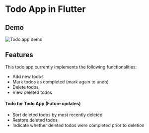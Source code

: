 # Todo App in Flutter

## Demo
![Todo app demo](assets/demo.gif)

## Features
This todo app currently implements the following functionalities:
- Add new todos
- Mark todos as completed (mark again to undo)
- Delete todos
- View deleted todos

#### Todo for Todo App (Future updates)
- Sort deleted todos by most recently deleted
- Restore deleted todos
- Indicate whether deleted todos were completed prior to deletion
